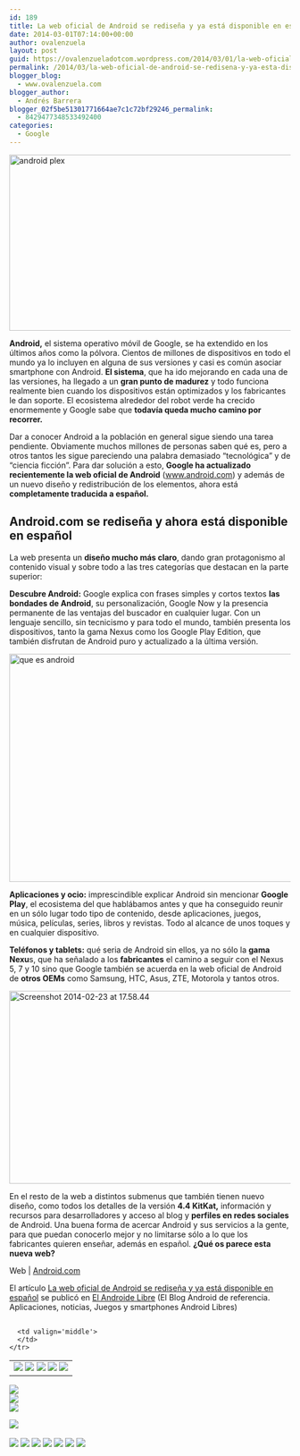 ```yaml
---
id: 189
title: La web oficial de Android se rediseña y ya está disponible en español
date: 2014-03-01T07:14:00+00:00
author: ovalenzuela
layout: post
guid: https://ovalenzueladotcom.wordpress.com/2014/03/01/la-web-oficial-de-android-se-redisena-y-ya-esta-disponible-en-espanol
permalink: /2014/03/la-web-oficial-de-android-se-redisena-y-ya-esta-disponible-en-espanol.html
blogger_blog:
  - www.ovalenzuela.com
blogger_author:
  - Andrés Barrera
blogger_02f5be51301771664ae7c1c72bf29246_permalink:
  - 8429477348533492400
categories:
  - Google
---
```

[<img class="aligncenter size-full wp-image-128393" alt="android plex" src="http://www.elandroidelibre.com/wp-content/uploads/2014/02/android-plex.png" width="680" height="315" />](http://www.elandroidelibre.com/wp-content/uploads/2014/02/android-plex.png)

**Android,** el sistema operativo móvil de Google, se ha extendido en los últimos años como la pólvora. Cientos de millones de dispositivos en todo el mundo ya lo incluyen en alguna de sus versiones y casi es común asociar smartphone con Android. **El sistema**, que ha ido mejorando en cada una de las versiones, ha llegado a un **gran punto de madurez** y todo funciona realmente bien cuando los dispositivos están optimizados y los fabricantes le dan soporte. El ecosistema alrededor del robot verde ha crecido enormemente y Google sabe que **todavía queda mucho camino por recorrer.**

Dar a conocer Android a la población en general sigue siendo una tarea pendiente. Obviamente muchos millones de personas saben qué es, pero a otros tantos les sigue pareciendo una palabra demasiado “tecnológica” y de “ciencia ficción”. Para dar solución a esto, **Google ha actualizado recientemente la web oficial de Android** (<a title="http://www.android.com/" href="http://www.android.com/" target="_blank">www.android.com</a>) y además de un nuevo diseño y redistribución de los elementos, ahora está **completamente traducida a español.**

## Android.com se rediseña y ahora está disponible en español

La web presenta un **diseño mucho más claro**, dando gran protagonismo al contenido visual y sobre todo a las tres categorías que destacan en la parte superior:

**Descubre Android:** Google explica con frases simples y cortos textos **las bondades de Android**, su personalización, Google Now y la presencia permanente de las ventajas del buscador en cualquier lugar. Con un lenguaje sencillo, sin tecnicismo y para todo el mundo, también presenta los dispositivos, tanto la gama Nexus como los Google Play Edition, que también disfrutan de Android puro y actualizado a la última versión.

[<img class="aligncenter wp-image-128390" alt="que es android" src="http://www.elandroidelibre.com/wp-content/uploads/2014/02/que-es-android.png" width="965" height="408" />](http://www.elandroidelibre.com/wp-content/uploads/2014/02/que-es-android.png)

**Aplicaciones y ocio:** imprescindible explicar Android sin mencionar **Google Play**, el ecosistema del que hablábamos antes y que ha conseguido reunir en un sólo lugar todo tipo de contenido, desde aplicaciones, juegos, música, películas, series, libros y revistas. Todo al alcance de unos toques y en cualquier dispositivo.

**Teléfonos y tablets:** qué seria de Android sin ellos, ya no sólo la **gama Nexu**s, que ha señalado a los **fabricantes** el camino a seguir con el Nexus 5, 7 y 10 sino que Google también se acuerda en la web oficial de Android de **otros OEMs** como Samsung, HTC, Asus, ZTE, Motorola y tantos otros.

[<img class="aligncenter wp-image-128391" alt="Screenshot 2014-02-23 at 17.58.44" src="http://www.elandroidelibre.com/wp-content/uploads/2014/02/Screenshot-2014-02-23-at-17.58.44.png" width="895" height="345" />](http://www.elandroidelibre.com/wp-content/uploads/2014/02/Screenshot-2014-02-23-at-17.58.44.png)

En el resto de la web a distintos submenus que también tienen nuevo diseño, como todos los detalles de la versión **4.4 KitKat,** información y recursos para desarrolladores y acceso al blog y **perfiles en redes sociales** de Android. Una buena forma de acercar Android y sus servicios a la gente, para que puedan conocerlo mejor y no limitarse sólo a lo que los fabricantes quieren enseñar, además en español. **¿Qué os parece esta nueva web?**

Web | <a title="http://www.android.com/" href="http://www.android.com/" target="_blank">Android.com</a>

El artículo [La web oficial de Android se rediseña y ya está disponible en español](http://www.elandroidelibre.com/2014/03/la-web-oficial-de-android-se-redisena-y-ya-esta-disponible-en-espanol.html) se publicó en [El Androide Libre](http://www.elandroidelibre.com) (El Blog Android de referencia. Aplicaciones, noticias, Juegos y smartphones Android Libres)


<img width="1" height="1" src="http://rss.feedsportal.com/c/34005/f/617036/s/37aa9712/sc/5/mf.gif" border="0" /> 

<div>
  <table border='0'>
    <tr>
      <td valign='middle'>
        <a href="http://share.feedsportal.com/share/twitter/?u=http%3A%2F%2Fwww.elandroidelibre.com%2F2014%2F03%2Fla-web-oficial-de-android-se-redisena-y-ya-esta-disponible-en-espanol.html&t=La+web+oficial+de+Android+se+redise%C3%B1a+y+ya+est%C3%A1+disponible+en+espa%C3%B1ol" target="_blank"><img src="http://res3.feedsportal.com/social/twitter.png" border="0" /></a> <a href="http://share.feedsportal.com/share/facebook/?u=http%3A%2F%2Fwww.elandroidelibre.com%2F2014%2F03%2Fla-web-oficial-de-android-se-redisena-y-ya-esta-disponible-en-espanol.html&t=La+web+oficial+de+Android+se+redise%C3%B1a+y+ya+est%C3%A1+disponible+en+espa%C3%B1ol" target="_blank"><img src="http://res3.feedsportal.com/social/facebook.png" border="0" /></a> <a href="http://share.feedsportal.com/share/linkedin/?u=http%3A%2F%2Fwww.elandroidelibre.com%2F2014%2F03%2Fla-web-oficial-de-android-se-redisena-y-ya-esta-disponible-en-espanol.html&t=La+web+oficial+de+Android+se+redise%C3%B1a+y+ya+est%C3%A1+disponible+en+espa%C3%B1ol" target="_blank"><img src="http://res3.feedsportal.com/social/linkedin.png" border="0" /></a> <a href="http://share.feedsportal.com/share/gplus/?u=http%3A%2F%2Fwww.elandroidelibre.com%2F2014%2F03%2Fla-web-oficial-de-android-se-redisena-y-ya-esta-disponible-en-espanol.html&t=La+web+oficial+de+Android+se+redise%C3%B1a+y+ya+est%C3%A1+disponible+en+espa%C3%B1ol" target="_blank"><img src="http://res3.feedsportal.com/social/googleplus.png" border="0" /></a> <a href="http://share.feedsportal.com/share/email/?u=http%3A%2F%2Fwww.elandroidelibre.com%2F2014%2F03%2Fla-web-oficial-de-android-se-redisena-y-ya-esta-disponible-en-espanol.html&t=La+web+oficial+de+Android+se+redise%C3%B1a+y+ya+est%C3%A1+disponible+en+espa%C3%B1ol" target="_blank"><img src="http://res3.feedsportal.com/social/email.png" border="0" /></a>
      </td>
      
      <td valign='middle'>
      </td>
    </tr>
  </table>
</div>

[<img src="http://da.feedsportal.com/r/187558363475/u/49/f/617036/c/34005/s/37aa9712/sc/5/rc/1/rc.img" border="0" />](http://da.feedsportal.com/r/187558363475/u/49/f/617036/c/34005/s/37aa9712/sc/5/rc/1/rc.htm)  
[<img src="http://da.feedsportal.com/r/187558363475/u/49/f/617036/c/34005/s/37aa9712/sc/5/rc/2/rc.img" border="0" />](http://da.feedsportal.com/r/187558363475/u/49/f/617036/c/34005/s/37aa9712/sc/5/rc/2/rc.htm)  
[<img src="http://da.feedsportal.com/r/187558363475/u/49/f/617036/c/34005/s/37aa9712/sc/5/rc/3/rc.img" border="0" />](http://da.feedsportal.com/r/187558363475/u/49/f/617036/c/34005/s/37aa9712/sc/5/rc/3/rc.htm)

[<img src="http://da.feedsportal.com/r/187558363475/u/49/f/617036/c/34005/s/37aa9712/a2.img" border="0" />](http://da.feedsportal.com/r/187558363475/u/49/f/617036/c/34005/s/37aa9712/a2.htm)
<img width="1" height="1" src="http://pi.feedsportal.com/r/187558363475/u/49/f/617036/c/34005/s/37aa9712/a2t.img" border="0" /> 

<div>
  <a href="http://feeds.feedburner.com/~ff/elandroidelibre?a=WhoAUTdZ8vw:Z3oIG7O4Y_M:ecdYMiMMAMM"><img src="http://feeds.feedburner.com/~ff/elandroidelibre?d=ecdYMiMMAMM" border="0" /></a> <a href="http://feeds.feedburner.com/~ff/elandroidelibre?a=WhoAUTdZ8vw:Z3oIG7O4Y_M:V_sGLiPBpWU"><img src="http://feeds.feedburner.com/~ff/elandroidelibre?i=WhoAUTdZ8vw:Z3oIG7O4Y_M:V_sGLiPBpWU" border="0" /></a> <a href="http://feeds.feedburner.com/~ff/elandroidelibre?a=WhoAUTdZ8vw:Z3oIG7O4Y_M:7Q72WNTAKBA"><img src="http://feeds.feedburner.com/~ff/elandroidelibre?d=7Q72WNTAKBA" border="0" /></a> <a href="http://feeds.feedburner.com/~ff/elandroidelibre?a=WhoAUTdZ8vw:Z3oIG7O4Y_M:dnMXMwOfBR0"><img src="http://feeds.feedburner.com/~ff/elandroidelibre?d=dnMXMwOfBR0" border="0" /></a> <a href="http://feeds.feedburner.com/~ff/elandroidelibre?a=WhoAUTdZ8vw:Z3oIG7O4Y_M:yIl2AUoC8zA"><img src="http://feeds.feedburner.com/~ff/elandroidelibre?d=yIl2AUoC8zA" border="0" /></a> <a href="http://feeds.feedburner.com/~ff/elandroidelibre?a=WhoAUTdZ8vw:Z3oIG7O4Y_M:qj6IDK7rITs"><img src="http://feeds.feedburner.com/~ff/elandroidelibre?d=qj6IDK7rITs" border="0" /></a> <a href="http://feeds.feedburner.com/~ff/elandroidelibre?a=WhoAUTdZ8vw:Z3oIG7O4Y_M:I9og5sOYxJI"><img src="http://feeds.feedburner.com/~ff/elandroidelibre?d=I9og5sOYxJI" border="0" /></a>
</div>

<img src="http://feeds.feedburner.com/~r/elandroidelibre/~4/WhoAUTdZ8vw" height="1" width="1" />